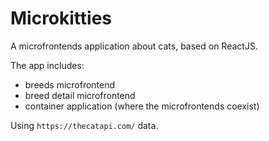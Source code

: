 # Microkitties

A microfrontends application about cats, based on ReactJS.

The app includes:

- breeds microfrontend
- breed detail microfrontend
- container application (where the microfrontends coexist)

Using `https://thecatapi.com/` data.
